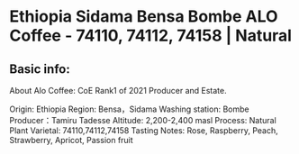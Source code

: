 # Ethiopia Sidama Bensa Bombe ALO Coffee - 74110, 74112, 74158 | Natural

## Basic info:

About Alo Coffee:
CoE Rank1 of 2021 Producer and Estate.

Origin: Ethiopia
Region: Bensa，Sidama
Washing station: Bombe
Producer：Tamiru Tadesse
Altitude:  2,200-2,400 masl
Process: Natural
Plant Varietal: 74110,74112,74158
Tasting Notes: Rose, Raspberry, Peach, Strawberry, Apricot, Passion fruit
